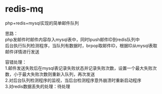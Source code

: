 # redis-mq
php+redis+mysql实现的简单邮件队列  

思路：  
php发邮件时邮件内容存入mysql表中，同时lpush邮件ID到redis队列中  
后台执行队列检测程序，当队列有数据时，brpop取邮件ID，根据ID从mysql表取邮件详情进行发送  

容错处理：  
1.邮件发送失败后在mysql表记录失败状态并记录失败次数，设置一个最大失败次数，小于最大失败次数则重新入队列，再次发送  
2.对后台队列检测程序的监视，当后台检测程序意外崩溃时重新启动程序  
3.对redis数据丢失的处理：待处理
